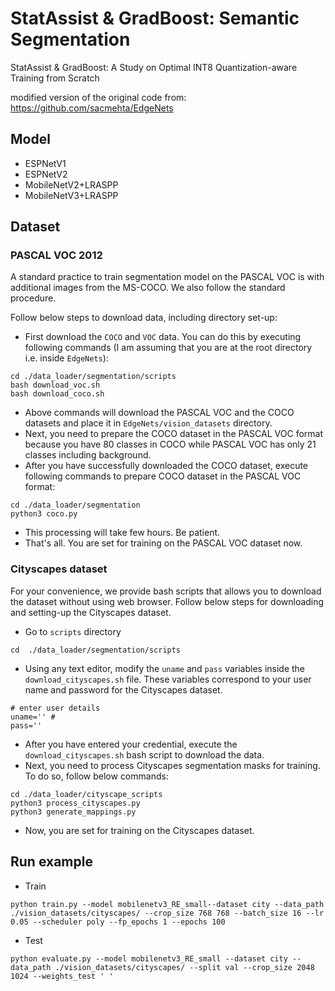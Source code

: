 # StatAssist & GradBoost: Semantic Segmentation
StatAssist & GradBoost: A Study on Optimal INT8 Quantization-aware Training from Scratch

modified version of the original code from: https://github.com/sacmehta/EdgeNets
## Model
- ESPNetV1
- ESPNetV2
- MobileNetV2+LRASPP
- MobileNetV3+LRASPP

## Dataset

### PASCAL VOC 2012
A standard practice to train segmentation model on the PASCAL VOC is with additional images from the MS-COCO. We also follow the standard procedure.

Follow below steps to download data, including directory set-up:
 * First download the `COCO` and `VOC` data. You can do this by executing following commands (I am assuming that you are at the root directory i.e. inside `EdgeNets`):
 ```
 cd ./data_loader/segmentation/scripts 
 bash download_voc.sh 
 bash download_coco.sh
 ```
 * Above commands will download the PASCAL VOC and the COCO datasets and place it in `EdgeNets/vision_datasets` directory.
 * Next, you need to prepare the COCO dataset in the PASCAL VOC format because you have 80 classes in COCO while PASCAL VOC has only 21 classes including background.
 * After you have successfully downloaded the COCO dataset, execute following commands to prepare COCO dataset in the PASCAL VOC format:
 ```
 cd ./data_loader/segmentation
 python3 coco.py 
 ```
 * This processing will take few hours. Be patient.
 * That's all. You are set for training on the PASCAL VOC dataset now.
 
### Cityscapes dataset
For your convenience, we provide bash scripts that allows you to download the dataset without using web browser. Follow below steps for downloading and setting-up the Cityscapes dataset.

* Go to `scripts` directory
```
cd  ./data_loader/segmentation/scripts 
``` 

 * Using any text editor, modify the `uname` and `pass` variables inside the `download_cityscapes.sh` file. These variables correspond to your user name and password for the Cityscapes dataset.
 ```
 # enter user details
uname='' #
pass='' 
 ```
 * After you have entered your credential, execute the `download_cityscapes.sh` bash script to download the data.
 * Next, you need to process Cityscapes segmentation masks for training. To do so, follow below commands:
 ```
 cd ./data_loader/cityscape_scripts 
 python3 process_cityscapes.py
 python3 generate_mappings.py
 ```
 * Now, you are set for training on the Cityscapes dataset.
 
## Run example

- Train
  
```shell
python train.py --model mobilenetv3_RE_small--dataset city --data_path ./vision_datasets/cityscapes/ --crop_size 768 768 --batch_size 16 --lr 0.05 --scheduler poly --fp_epochs 1 --epochs 100

```
- Test

```shell
python evaluate.py --model mobilenetv3_RE_small --dataset city --data_path ./vision_datasets/cityscapes/ --split val --crop_size 2048 1024 --weights_test ' '

```